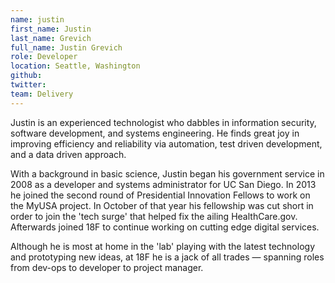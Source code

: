 ```yaml
---
name: justin
first_name: Justin
last_name: Grevich
full_name: Justin Grevich
role: Developer
location: Seattle, Washington
github:
twitter:
team: Delivery
---
```



Justin is an experienced technologist who dabbles in information security, software development, and systems engineering. He finds great joy in improving efficiency and reliability via automation, test driven development, and a data driven approach.

With a background in basic science, Justin began his government service in 2008 as a developer and systems administrator for UC San Diego. In 2013 he joined the second round of Presidential Innovation Fellows to work on the MyUSA project. In October of that year his fellowship was cut short in order to join the 'tech surge' that helped fix the ailing HealthCare.gov. Afterwards joined 18F to continue working on cutting edge digital services.

Although he is most at home in the 'lab' playing with the latest technology and prototyping new ideas, at 18F he is a jack of all trades — spanning roles from dev-ops to developer to project manager.
